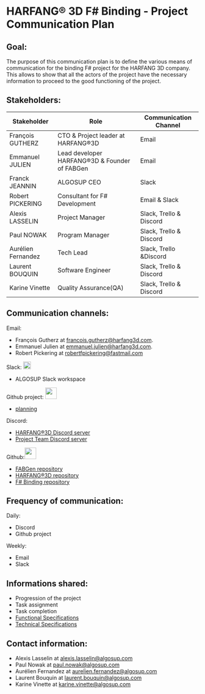 # HARFANG® 3D F# Binding - Project Communication Plan

## Goal:

The purpose of this communication plan is to define the various means of communication for the binding F# project for the HARFANG 3D company. 
This allows to show that all the actors of the project have the necessary information to proceed to the good functioning of the project.

## Stakeholders:

| Stakeholder       | Role                                          | Communication Channel           |
| ----------------- | --------------------------------------------- | ------------------------------- |
| François GUTHERZ  | CTO & Project leader at HARFANG®3D            | Email                           |
| Emmanuel JULIEN   | Lead developer HARFANG®3D & Founder of FABGen | Email                           |
| Franck JEANNIN    | ALGOSUP CEO                                   | Slack                           |
| Robert PICKERING  | Consultant for F# Development                 | Email & Slack                   |
| Alexis LASSELIN   | Project Manager                               | Slack, Trello & Discord         |
| Paul NOWAK        | Program Manager                               | Slack, Trello & Discord         |
| Aurélien Fernandez| Tech Lead                                     | Slack, Trello &Discord          |
| Laurent BOUQUIN   | Software Engineer                             | Slack, Trello & Discord         |
| Karine Vinette    | Quality Assurance(QA)                         | Slack, Trello & Discord         |

       
## Communication channels:

Email:

- François Gutherz at francois.gutherz@harfang3d.com.
- Emmanuel Julien at emmanuel.julien@harfang3d.com.
- Robert Pickering at robertfpickering@fastmail.com

Slack: <img src="https://a.slack-edge.com/5f35cf0/img/icons/favicon-32-ua.png" width="20">
- ALGOSUP Slack workspace

Github project: <img src="https://github.githubassets.com/images/modules/logos_page/GitHub-Mark.png" width="30"/>
- [planning](https://github.com/orgs/algosup/projects/4/views/1?sortedBy%5Bdirection%5D=asc&sortedBy%5BcolumnId%5D=26551610&layout=table)


Discord:
- [HARFANG®3D Discord server](https://discord.gg/8gE44QqE)
- [Project Team Discord server](https://discord.gg/6s4G7z3axv)

Github:<img src="https://github.githubassets.com/images/modules/logos_page/GitHub-Mark.png" width="30"/>
- [FABGen repository](https://github.com/ejulien/FABGen)
- [HARFANG®3D repository](https://github.com/harfang3d/harfang3d)
- [F# Binding repository](https://github.com/algosup/2022-2023-project-3-harfang3d-binding-Project-4-group/)


## Frequency of communication:

Daily:
- Discord
- Github project

Weekly:
- Email
- Slack

## Informations shared:

- Progression of the project
- Task assignment
- Task completion
- [Functional Specifications](Documents/functional-specifications.md)
- [Technical Specifications](Documents/Technical-Specifications.md)

## Contact information:

- Alexis Lasselin at alexis.lasselin@algosup.com
- Paul Nowak at paul.nowak@algosup.com
- Aurélien Fernandez at aurelien.fernandez@algosup.com
- Laurent Bouquin at laurent.bouquin@algosup.com
- Karine Vinette at karine.vinette@algosup.com
